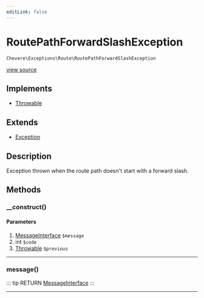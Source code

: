 ```yaml
---
editLink: false
---
```


# RoutePathForwardSlashException

`Chevere\Exceptions\Route\RoutePathForwardSlashException`

[view source](https://github.com/chevere/chevere/blob/master/exceptions/Route/RoutePathForwardSlashException.php)

## Implements

- [Throwable](https://www.php.net/manual/class.throwable)

## Extends

- [Exception](../Core/Exception.md)

## Description

Exception thrown when the route path doesn't start with a forward slash.

## Methods

### __construct()

#### Parameters

1. [MessageInterface](../../Interfaces/Message/MessageInterface.md) `$message`
2. int `$code`
3. [Throwable](https://www.php.net/manual/class.throwable) `$previous`

---

### message()

::: tip RETURN
[MessageInterface](../../Interfaces/Message/MessageInterface.md)
:::

---

